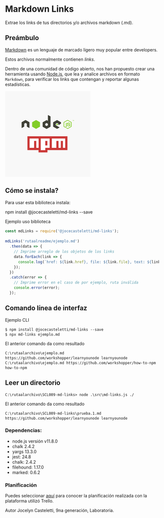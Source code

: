 # Markdown Links

Extrae los links de tus directorios y/o archivos markdown (.md).

## Preámbulo

[Markdown](https://es.wikipedia.org/wiki/Markdown) es un lenguaje de marcado
ligero muy popular entre developers. 

Estos archivos normalmente contienen _links_.

Dentro de una comunidad de código abierto, nos han propuesto crear una
herramienta usando [Node.js](https://nodejs.org/), que lea y analice archivos
en formato `Markdown`, para verificar los links que contengan y reportar
algunas estadísticas.


![logo](./src/img/logo.png)

 ## Cómo se instala?

Para usar esta biblioteca instala:

npm install @jocecasteletti/md-links --save



Ejemplo uso biblioteca
```javascript
const mdLinks = require('@jocecasteletti/md-links');

mdLinks('rutaalreadme/ejemplo.md')
  .then(data => {
    // Imprime arreglo de los objetos de los links
    data.forEach(link => {
      console.log(`href: ${link.href}, file: ${link.file}, text: ${link.text}`);
    });
  })
  .catch(error => {
    // Imprime error en el caso de por ejemplo, ruta inválida
    console.error(error);
  });
```


## Comando línea de interfaz

Ejemplo CLI
```
$ npm install @jocecasteletti/md-links --save
$ npx md-links ejemplo.md
```
El anterior comando da como resultado 
```
C:\rutaalarchivo\ejemplo.md https://github.com/workshopper/learnyounode learnyounode
C:\rutaalarchivo\ejemplo.md https://github.com/workshopper/how-to-npm how-to-npm
```



## Leer un directorio

```
C:\rutaalarchivo\SCL009-md-links> node .\src\md-links.js ./

```

El anterior comando da como resultado


```
C:\rutaalarchivo\SCL009-md-links\prueba.1.md https://github.com/workshopper/learnyounode learnyounode
```

### Dependencias:

* node.js versión v11.8.0
* chalk 2.4.2
* yargs 13.3.0
* jest: 24.8
* chalk: 2.4.2
* filehound: 1.17.0
* marked: 0.6.2


### Planificación

Puedes seleccionar [aquí](https://trello.com/b/vTQ9Thfe/md-links)
 para conocer la planificación realizada con la plataforma utilizó Trello.


Autor
Jocelyn Casteletti, 9na generación, Laboratoria.

